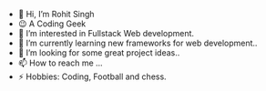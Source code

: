 - 👋 Hi, I’m Rohit Singh
- 😉 A Coding Geek
- 👀 I’m interested in Fullstack Web development.
- 🌱 I’m currently learning new frameworks for web development..
- 💞️ I’m looking for some great project ideas..
- 📫 How to reach me ...
- ⚡ Hobbies: Coding, Football and chess.

<!---
Rohit7Be/Rohit7Be is a ✨ special ✨ repository because its `README.md` (this file) appears on your GitHub profile.
You can click the Preview link to take a look at your changes.
--->
